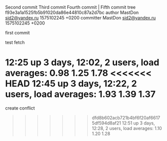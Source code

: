 Second commit
Third commit
Fourth commit
 | Fifth commit
tree f93e3a1a1525fb5b91020da86e44810c87a2d7bc
author MastDon <sid2@yandex.ru> 1575102245 +0200
committer MastDon <sid2@yandex.ru> 1575102245 +0200

first commit

test fetch

12:25  up 3 days, 12:02, 2 users, load averages: 0.98 1.25 1.78
<<<<<<< HEAD
12:45  up 3 days, 12:22, 2 users, load averages: 1.93 1.39 1.37
=======

create conflict
>>>>>>> dfd8b602acb721b4bf6f20af66175df594d8af21
12:51  up 3 days, 12:28, 2 users, load averages: 1.10 1.20 1.28
